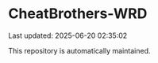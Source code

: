 # CheatBrothers-WRD

Last updated: 2025-06-20 02:35:02

This repository is automatically maintained.
